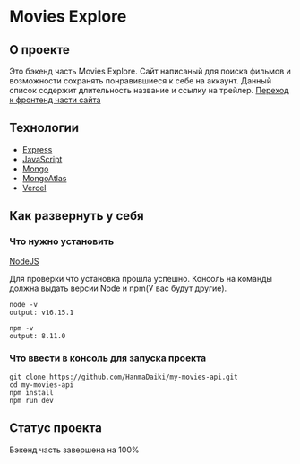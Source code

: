# Movies Explore

## О проекте

Это бэкенд часть Movies Explore. Сайт написаный для поиска фильмов и возможности сохранять понравившиеся к себе на аккаунт. Данный список содержит длительность название и ссылку на трейлер.
[Переход к фронтенд части сайта](https://github.com/HanmaDaiki/my-movies-client) 

## Технологии

- [Express](https://expressjs.com/)
- [JavaScript](https://developer.mozilla.org/en-US/docs/Web/JavaScript)
- [Mongo](https://www.mongodb.com/)
- [MongoAtlas](https://www.mongodb.com/cloud/atlas)
- [Vercel](https://vercel.com/)

## Как развернуть у себя

### Что нужно установить

[NodeJS](https://nodejs.org/en)

Для проверки что установка прошла успешно. Консоль на команды должна выдать версии Node и npm(У вас будут другие).
```
node -v
output: v16.15.1

npm -v
output: 8.11.0
```

### Что ввести в консоль для запуска проекта

```
git clone https://github.com/HanmaDaiki/my-movies-api.git
cd my-movies-api
npm install
npm run dev
```

## Статус проекта

Бэкенд часть завершена на 100%
